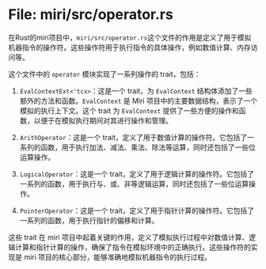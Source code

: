 # File: miri/src/operator.rs

在Rust的miri项目中，`miri/src/operator.rs`这个文件的作用是定义了用于模拟机器指令的操作符。这些操作符用于执行指令的具体操作，例如数值计算、内存访问等。

这个文件中的 `operator` 模块实现了一系列操作的 trait，包括：

1. `EvalContextExt<'tcx>`：这是一个 trait，为 `EvalContext` 结构体添加了一些额外的方法和函数。`EvalContext` 是 Miri 项目中的主要数据结构，表示了一个模拟的执行上下文。这个 trait 为 `EvalContext` 提供了一些方便的操作和函数，以便于在模拟执行期间对其进行操作和管理。

2. `ArithOperator`：这是一个 trait，定义了用于数值计算的操作符。它包括了一系列的函数，用于执行加法、减法、乘法、除法等运算，同时还包括了一些位运算操作。

3. `LogicalOperator`：这是一个 trait，定义了用于逻辑计算的操作符。它包括了一系列的函数，用于执行与、或、非等逻辑运算，同时还包括了一些位运算操作。

4. `PointerOperator`：这是一个 trait，定义了用于指针计算的操作符。它包括了一系列的函数，用于执行指针的偏移和计算。

这些 trait 在 miri 项目中起着关键的作用，定义了模拟执行过程中对数值计算、逻辑计算和指针计算的操作，确保了指令在模拟环境中的正确执行。这些操作符的实现是 miri 项目的核心部分，能够准确地模拟机器指令的执行过程。

